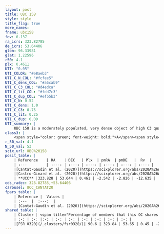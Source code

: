 ```yaml
---
layout: post
title: UBC 158
style: style
title_flag: true
more_names: 
fname: ubc158
fov: 0.137
ra_icrs: 323.82785
de_icrs: 53.64406
glon: 96.33981
glat: 1.22596
r50: 4.1
plx: 0.4611
UTI: "0.05"
UTI_COLOR: "#e8aeb3"
UTI_C_N_COL: "#fcfee5"
UTI_C_dens_COL: "#a6cab9"
UTI_C_C3_COL: "#d4edca"
UTI_C_lit_COL: "#fdd7c3"
UTI_C_dup_COL: "#efb5b3"
UTI_C_N: 0.52
UTI_C_dens: 1.0
UTI_C_C3: 0.75
UTI_C_lit: 0.25
UTI_C_dup: 0.09
UTI_summary: |
    UBC 158 is a moderately populated, very dense object of high C3 quality. It is poorly studied in the literature.<br><br><span style="color: #99180f; font-weight: bold;">Warning: </span>This is very likely a duplicate object, which shares a large percentage of members with at least one previously reported entry.
class3: |
    <span style="color: green; font-weight: bold;">A</span><span style="color: #FFC300; font-weight: bold;">B</span>
r_50_val: 4.1
N_50_val: 53
scix_url: UBC%20158
posit_table: |
    | Reference    | RA    | DEC   | Plx  | pmRA  | pmDE   |  Rv  |
    | :---         | :---: | :---: | :---: | :---: | :---: | :---: |
    |[Cantat-Gaudin et al. (2020)](https://scixplorer.org/abs/2020A%26A...640A...1C) | 323.818 | 53.655 | 0.463 | -2.582 | -2.806 | -- |
    |[Castro-Ginard et al. (2020)](https://scixplorer.org/abs/2020A%26A...635A..45C) | 323.833 | 53.644 | 0.465 | -2.577 | -2.771 | -- |
    | **UCC** |323.828 | 53.644 | 0.461 | -2.542 | -2.826 | -12.635 | 
cds_radec: 323.82785,+53.64406
carousel: UCC_CANTAT20
fpars_table: |
    | Reference |  Values |
    | :---  |  :---:  |
    | [Cantat-Gaudin et al. (2020)](https://scixplorer.org/abs/2020A%26A...640A...1C) | `AVNN=1.32, DMNN=11.68, AgeNN=8.18` |
shared_table: |
    | Cluster | <span title="Percentage of members that this OC shares with the ones listed">%</span>   | RA   | DEC   | Plx   | pmRA  | pmDE  | Rv | UTI |
    | :-: | :-: |:-: | :-: | :-: | :-: | :-: | :-: | :-: |
    |[FSR 0320](/_clusters/fsr0320/)| 90.6 | 323.84 | 53.65 | 0.45 | -2.54 | -2.85 | -17.26 |0.66 |
---
```


